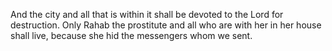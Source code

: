 And the city and all that is within it shall be devoted to the Lord for destruction. Only Rahab the prostitute and all who are with her in her house shall live, because she hid the messengers whom we sent.

